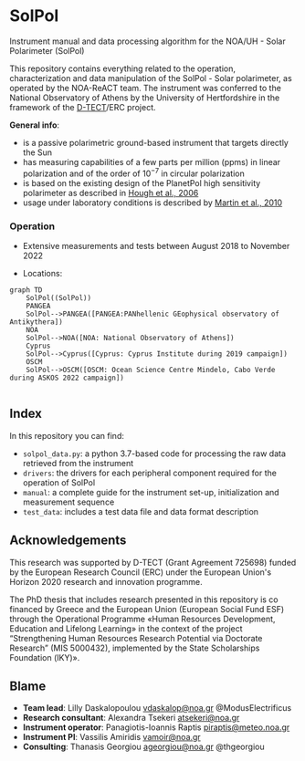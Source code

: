 # SolPol
Instrument manual and data processing algorithm for the NOA/UH - Solar Polarimeter (SolPol)

This repository contains everything related to the operation, characterization and data manipulation of the SolPol - Solar polarimeter, as operated by the NOA-ReACT team. The instrument was conferred to the National Observatory of Athens by the University of Hertfordshire in the framework of the [D-TECT](https://d-tect.space.noa.gr)/ERC project.

**General info**:
- is a passive polarimetric ground-based instrument that targets directly the Sun
- has measuring capabilities of a few parts per million (ppms) in linear polarization and of the order of $10^{-7}$ in circular polarization
- is based on the existing design of the PlanetPol high sensitivity polarimeter as described in [Hough et al., 2006](https://iopscience.iop.org/article/10.1086/507955)
- usage under laboratory conditions is described by [Martin et al., 2010](https://www.sciencedirect.com/science/article/abs/pii/S0022407310002803)

### Operation
- Extensive measurements and tests between August 2018 to November 2022

- Locations: 

```mermaid
graph TD
    SolPol((SolPol))
    PANGEA
    SolPol-->PANGEA([PANGEA:PANhellenic GEophysical observatory of Antikythera])
    NOA
    SolPol-->NOA([NOA: National Observatory of Athens])
    Cyprus
    SolPol-->Cyprus([Cyprus: Cyprus Institute during 2019 campaign])
    OSCM
    SolPol-->OSCM([OSCM: Ocean Science Centre Mindelo, Cabo Verde during ASKOS 2022 campaign])
  
```

## Index

In this repository you can find:
- `solpol_data.py`: a python 3.7-based code for processing the raw data retrieved from the instrument
- `drivers`: the drivers for each peripheral component required for the operation of SolPol
- `manual`: a complete guide for the instrument set-up, initialization and measurement sequence
- `test_data`: includes a test data file and data format description

## Acknowledgements
This research was supported by D-TECT (Grant Agreement 725698) funded by the European Research Council (ERC) under the European Union's Horizon 2020 research and innovation programme.

The PhD thesis that includes research presented in this repository is co financed by Greece and the European Union (European Social Fund ESF) through the Operational Programme «Human Resources Development, Education and Lifelong Learning» in the context of the project “Strengthening Human Resources Research Potential via Doctorate Research” (MIS 5000432), implemented by the State Scholarships Foundation (ΙΚΥ)».

## Blame

- **Team lead**: Lilly Daskalopoulou <vdaskalop@noa.gr> @ModusElectrificus
- **Research consultant**: Alexandra Tsekeri <atsekeri@noa.gr>
- **Instrument operator**: Panagiotis-Ioannis Raptis <piraptis@meteo.noa.gr>
- **Instrument PI**: Vassilis Amiridis <vamoir@noa.gr>
- **Consulting**: Thanasis Georgiou <ageorgiou@noa.gr> @thgeorgiou

